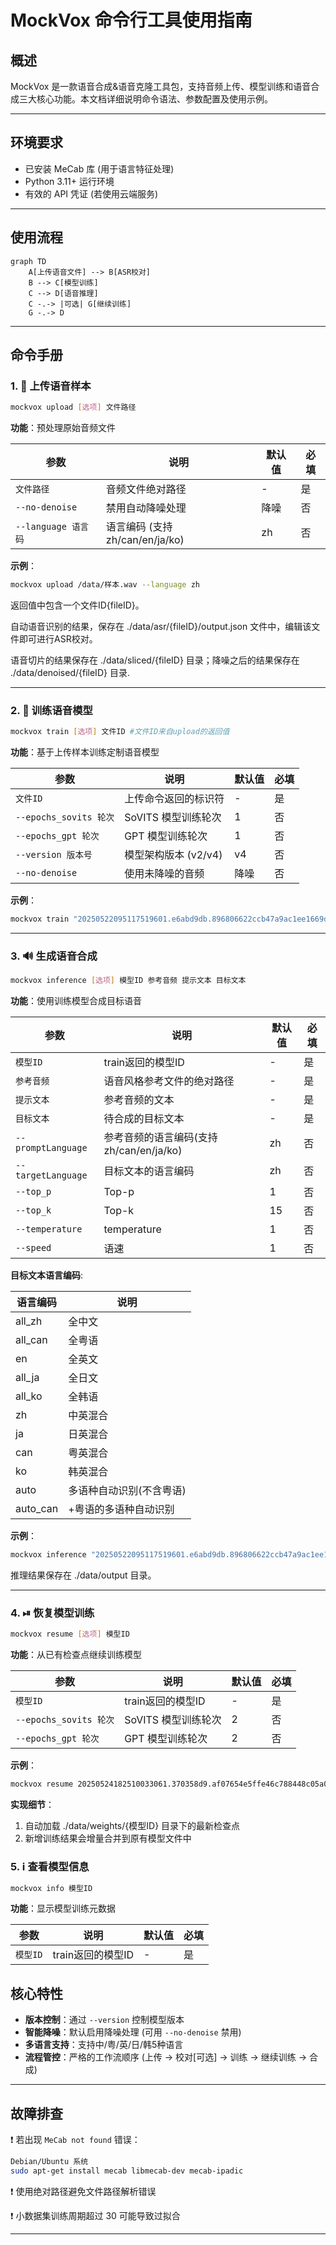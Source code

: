 # MockVox 命令行工具使用指南

## 概述

MockVox 是一款语音合成&语音克隆工具包，支持音频上传、模型训练和语音合成三大核心功能。本文档详细说明命令语法、参数配置及使用示例。

---

## 环境要求

- 已安装 MeCab 库 (用于语言特征处理)
- Python 3.11+ 运行环境
- 有效的 API 凭证 (若使用云端服务)

---

## 使用流程

```mermaid
graph TD
    A[上传语音文件] --> B[ASR校对]
    B --> C[模型训练]
    C --> D[语音推理]
    C -.-> |可选| G[继续训练]  
    G -.-> D                  
```

---

## 命令手册

### 1. 🚀 上传语音样本

```bash
mockvox upload [选项] 文件路径
```

**功能**：预处理原始音频文件

| 参数                | 说明                                  | 默认值 | 必填 |
|---------------------|---------------------------------------|--------|------|
| `文件路径`          | 音频文件绝对路径                      | -      | 是   |
| `--no-denoise`      | 禁用自动降噪处理                      | 降噪   | 否   |
| `--language 语言码` | 语言编码 (支持 zh/can/en/ja/ko)        | zh | 否  |

**示例**：

```bash
mockvox upload /data/样本.wav --language zh 
```

返回值中包含一个文件ID{fileID}。

自动语音识别的结果，保存在 ./data/asr/{fileID}/output.json 文件中，编辑该文件即可进行ASR校对。

语音切片的结果保存在 ./data/sliced/{fileID} 目录；降噪之后的结果保存在 ./data/denoised/{fileID} 目录.

---

### 2. 🧠 训练语音模型

```bash
mockvox train [选项] 文件ID #文件ID来自upload的返回值
```

**功能**：基于上传样本训练定制语音模型

| 参数                   | 说明                                  | 默认值 | 必填 |
|------------------------|---------------------------------------|--------|------|
| `文件ID`               | 上传命令返回的标识符                  | -      | 是   |
| `--epochs_sovits 轮次`| SoVITS 模型训练轮次                   | 1     | 否   |
| `--epochs_gpt 轮次`   | GPT 模型训练轮次                      | 1     | 否   |
| `--version 版本号`     | 模型架构版本 (v2/v4)                          | v4     | 否   |
| `--no-denoise`         | 使用未降噪的音频                  | 降噪   | 否   |

**示例**：

```bash
mockvox train "20250522095117519601.e6abd9db.896806622ccb47a9ac1ee1669daf1938" --epochs_sovits 2 --epochs_gpt 2
```

---

### 3. 🔊 生成语音合成

```bash
mockvox inference [选项] 模型ID 参考音频 提示文本 目标文本
```

**功能**：使用训练模型合成目标语音

| 参数                | 说明                                  | 默认值 | 必填 |
|---------------------|---------------------------------------|--------|------|
| `模型ID`            | train返回的模型ID                  | -      | 是   |
| `参考音频`          | 语音风格参考文件的绝对路径            | -      | 是   |
| `提示文本`          | 参考音频的文本                        | -      | 是   |
| `目标文本`          | 待合成的目标文本                      | -      | 是   |
| `--promptLanguage`      | 参考音频的语言编码(支持 zh/can/en/ja/ko)     | zh   | 否   |
| `--targetLanguage`      | 目标文本的语言编码                        | zh   | 否   |
| `--top_p` | Top-p | 1 | 否 |
| `--top_k` | Top-k | 15 | 否 |
| `--temperature` | temperature | 1 | 否 |
| `--speed` | 语速 | 1 | 否 |

**目标文本语言编码**:

| 语言编码      | 说明              |
|---------------------|---------------------------------------|
| all_zh    | 全中文    |
| all_can   | 全粤语    |
| en    | 全英文    |
| all_ja    | 全日文    |
| all_ko    | 全韩语    |
| zh    | 中英混合  |
| ja    | 日英混合  |
| can   | 粤英混合  |
| ko    | 韩英混合  |
| auto  | 多语种自动识别(不含粤语)    |
| auto_can  | +粤语的多语种自动识别 |

**示例**：

```bash
mockvox inference "20250522095117519601.e6abd9db.896806622ccb47a9ac1ee1669daf1938" /ref/参考音频.wav "生日快乐" "让我们庆祝吧！"
```

推理结果保存在 ./data/output 目录。

---

### 4. ⏯ 恢复模型训练

```bash
mockvox resume [选项] 模型ID
```

**功能**​​：从已有检查点继续训练模型

| 参数                | 说明                                  | 默认值 | 必填 |
|---------------------|---------------------------------------|--------|------|
| `模型ID`            | train返回的模型ID                  | -      | 是   |
| `--epochs_sovits 轮次`| SoVITS 模型训练轮次                   | 2     | 否   |
| `--epochs_gpt 轮次`   | GPT 模型训练轮次                      | 2     | 否   |

**示例**：

```bash
mockvox resume 20250524182510033061.370358d9.af07654e5ffe46c788448c05a0dedca3 --epochs_sovits 3 --epochs_gpt 5
```

**实现细节​**​：

1. 自动加载 ./data/weights/{模型ID} 目录下的最新检查点
2. 新增训练结果会增量合并到原有模型文件中

### 5. ℹ️ 查看模型信息

```bash
mockvox info 模型ID
```

**​​功能**​​：显示模型训练元数据

| 参数                | 说明                                  | 默认值 | 必填 |
|---------------------|---------------------------------------|--------|------|
| `模型ID`            | train返回的模型ID                  | -      | 是   |

## 核心特性

- **版本控制**：通过 `--version` 控制模型版本
- **智能降噪**：默认启用降噪处理 (可用 `--no-denoise` 禁用)
- **多语言支持**：支持中/粤/英/日/韩5种语言
- **流程管控**：严格的工作流顺序 (上传 → 校对[可选] → 训练 → 继续训练 → 合成)

---


## 故障排查

❗ 若出现 `MeCab not found` 错误：

```bash
Debian/Ubuntu 系统
sudo apt-get install mecab libmecab-dev mecab-ipadic
```

❗ 使用绝对路径避免文件路径解析错误

❗ 小数据集训练周期超过 30 可能导致过拟合

---

